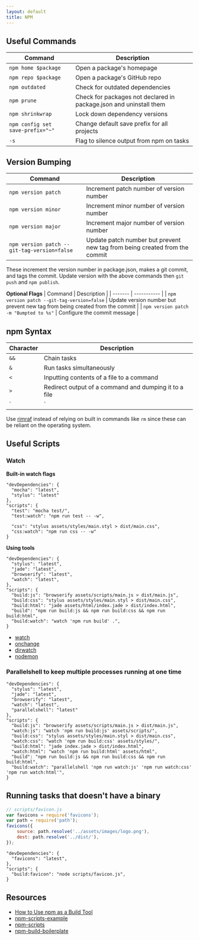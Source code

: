 ```yaml
---
layout: default
title: NPM
---
```


## Useful Commands

| Command | Description |
| ------- | ----------- |
| `npm home $package` | Open a package's homepage |
| `npm repo $package` | Open a package's GitHub repo |
| `npm outdated` | Check for outdated dependencies |
| `npm prune` | Check for packages not declared in package.json and uninstall them |
| `npm shrinkwrap` | Lock down dependency versions |
| `npm config set save-prefix="~"` | Change default save prefix for all projects |
| `-s` | Flag to silence output from npm on tasks |

## Version Bumping

| Command | Description |
| ------- | ----------- |
| `npm version patch` | Increment patch number of version number |
| `npm version minor` | Increment minor number of version number |
| `npm version major` | Increment major number of version number |
| `npm version patch --git-tag-version=false` | Update patch number but prevent new tag from being created from the commit |

These increment the version number in package.json, makes a git commit, and tags the commit. Update version with the above commands then `git push` and `npm publish`.

**Optional Flags**
| Command | Description |
| ------- | ----------- |
| `npm version patch --git-tag-version=false` | Update version number but prevent new tag from being created from the commit |
| `npm version patch -m "Bumpted to %s"` | Configure the commit message |

## npm Syntax

| Character | Description |
| --------- | ----------- |
| `&&` | Chain tasks |
| `&` | Run tasks simultaneously |
| `<` | Inputting contents of a file to a command |
| `>` | Redirect output of a command and dumping it to a file |
| `|` | Redirect output of a command and sending it to another command |

Use [rimraf](https://www.npmjs.org/package/rimraf) instead of relying on built in commands like `rm` since these can be reliant on the operating system.

## Useful Scripts

### Watch

**Built-in watch flags**

```
"devDependencies": {
  "mocha": "latest",
  "stylus": "latest"
},
"scripts": {
  "test": "mocha test/",
  "test:watch": "npm run test -- -w",

  "css": "stylus assets/styles/main.styl > dist/main.css",
  "css:watch": "npm run css -- -w"
}
```

**Using tools**

```
"devDependencies": {
  "stylus": "latest",
  "jade": "latest",
  "browserify": "latest",
  "watch": "latest",
},
"scripts": {
  "build:js": "browserify assets/scripts/main.js > dist/main.js",
  "build:css": "stylus assets/styles/main.styl > dist/main.css",
  "build:html": "jade assets/html/index.jade > dist/index.html",
  "build": "npm run build:js && npm run build:css && npm run build:html",
  "build:watch": "watch 'npm run build' .",
}
```

- [watch](https://www.npmjs.com/package/watch)
- [onchange](https://www.npmjs.com/package/onchange)
- [dirwatch](https://www.npmjs.com/package/dirwatch)
- [nodemon](https://github.com/remy/nodemon)

### Parallelshell to keep multiple processes running at one time

```
"devDependencies": {
  "stylus": "latest",
  "jade": "latest",
  "browserify": "latest",
  "watch": "latest",
  "parallelshell": "latest"
},
"scripts": {
  "build:js": "browserify assets/scripts/main.js > dist/main.js",
  "watch:js": "watch 'npm run build:js' assets/scripts/",
  "build:css": "stylus assets/styles/main.styl > dist/main.css",
  "watch:css": "watch 'npm run build:css' assets/styles/",
  "build:html": "jade index.jade > dist/index.html",
  "watch:html": "watch 'npm run build:html' assets/html",
  "build": "npm run build:js && npm run build:css && npm run build:html",
  "build:watch": "parallelshell 'npm run watch:js' 'npm run watch:css' 'npm run watch:html'",
}
```

## Running tasks that doesn't have a binary

```js
// scripts/favicon.js
var favicons = require('favicons');
var path = require('path');
favicons({
    source: path.resolve('../assets/images/logo.png'),
    dest: path.resolve('../dist/'),
});
```

```
"devDependencies": {
  "favicons": "latest",
},
"scripts": {
  "build:favicon": "node scripts/favicon.js",
}
```

## Resources

- [How to Use npm as a Build Tool](https://www.keithcirkel.co.uk/how-to-use-npm-as-a-build-tool/)
- [npm-scripts-example](https://github.com/keithamus/npm-scripts-example)
- [npm-scripts](https://docs.npmjs.com/misc/scripts)
- [npm-build-boilerplate](https://github.com/damonbauer/npm-build-boilerplate)
